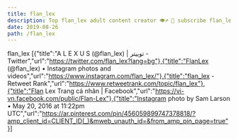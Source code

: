 ```yaml
---
title: flan_lex
description: Top flan_lex adult content creator 👁♐️ 👑 subscribe flan_lex to my porn site below IG flan_lex
date: 2019-08-26
path: /flan_lex
---
```


flan_lex
[{"title":"A L E X U S (@flan_lex) | توییتر - Twitter","url":"https://twitter.com/flan_lex?lang=bg"},{"title":"FlanLex (@flan_lex) • Instagram photos and videos","url":"https://www.instagram.com/flan_lex/"},{"title":"flan_lex - Retweet Rank","url":"https://www.retweetrank.com/topic/flan_lex"},{"title":"Flan Lex Trang cá nhân | Facebook","url":"https://vi-vn.facebook.com/public/Flan-Lex"},{"title":"Instagram photo by Sam Larson • May 20, 2016 at 11:22pm UTC","url":"https://ar.pinterest.com/pin/456059899747378818/?amp_client_id=CLIENT_ID(_)&mweb_unauth_id=&from_amp_pin_page=true"}]


